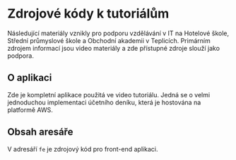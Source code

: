 # Zdrojové kódy k tutoriálům
Následující materiály vznikly pro podporu vzdělávání v IT na Hotelové škole, Střední průmyslové škole a Obchodní akademii v Teplicích. Primárním zdrojem informací jsou video materiály a zde přístupné zdroje slouží jako podpora.

## O aplikaci
Zde je kompletní aplikace použitá ve video tutoriálu. Jedná se o velmi jednoduchou implementaci účetního deníku, která je hostována na platformě AWS.

## Obsah aresáře
V adresáří `fe` je zdrojový kód pro front-end aplikaci.

